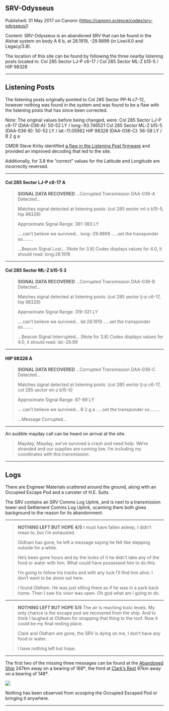 ## SRV-Odysseus

Published: 31 May 2017 on Canonn (https://canonn.science/codex/srv-odysseus/)

Content: SRV-Odysseus is an abandoned SRV that can be found in the Alshat system on body A 6 b, at 28.1919, -29.9899 (in Live/4.0 and Legacy/3.8).

The location of this site can be found by following the three nearby listening posts located in:
Col 285 Sector LJ-P c6-17 / Col 285 Sector ML-Z b15-5 / HIP 98328

* * *

## Listening Posts

The listening posts originally pointed to Col 285 Sector PP-N c7-12, however nothing was found in the system and was found to be a flaw with the listening posts that has since been corrected. 

Note: The original values before being changed, were: 
Col 285 Sector LJ-P c6-17 (DAA-036-A): 50-52 LY / long:-93.746521
Col 285 Sector ML-Z b15-5 (DAA-036-B): 50-52 LY / lat:-11.05562 
HIP 98328 (DAA-036-C): 56-58 LY / B 2 g a

CMDR Steve Kirby identified [a flaw in the Listening Post firmware](https://forums.frontier.co.uk/threads/missing-poi-for-daa-036-a-b-c-listening-posts.338499/) and provided an improved decoding that led to the site.

Additionally, for 3.8 the “correct” values for the Latitude and Longitude are incorrectly reversed.

* * *

#### Col 285 Sector LJ-P c6-17 A

> 
> **SIGNAL DATA RECOVERED**
> …Corrupted Transmission DAA-036-A Detected…
> 
> Matches signal detected at listening posts: (col 285 sector ml-z b15-5, hip 98328)
> 
> Approximate Signal Range: 381-383 LY
> 
> ….can’t believe we survived… long:-29.9899 …..set the transponder so……..
> 
> …Beacon Signal Lost…
> [Note for 3.8] Codex displays values for 4.0, it should read: long:28.1916

* * *

#### Col 285 Sector ML-Z b15-5 3

> 
> **SIGNAL DATA RECOVERED**
> …Corrupted Transmission DAA-036-B Detected…
> 
> Matches signal detected at listening posts: (col 285 sector Ij-p c6-17, hip 98328)
> 
> Approximate Signal Range: 319-321 LY
> 
> ….can’t believe we survived… lat:28.1919 …..set the transponder so……..
> 
> …Beacon Signal Interrupted…
> [Note for 3.8] Codex displays values for 4.0, it should read: lat:-29.99

* * *

#### HIP 98328 A

> 
> **SIGNAL DATA RECOVERED**
> …Corrupted Transmission DAA-036-C Detected…
> 
> Matches signal detected at listening posts: (col 285 sector Ij-p c6-17, col 285 sector ml-z b15-5)
> 
> Approximate Signal Range: 87-89 LY
> 
> ….can’t believe we survived… B 2 g a …..set the transponder so……..
> 
> …Message Corrupted…

* * *

An audible mayday call can be heard on arrival at the site:

> 
> Mayday, Mayday, we’ve survived a crash and need help. We’re stranded and our supplies are running low. I’m including my coordinates with this transmission.

* * *

## Logs

There are Engineer Materials scattered around the ground, along with an Occupied Escape Pod and a canister of H.E. Suits.

The SRV contains an SRV Comms Log Uplink, and is next to a transmission tower and Settlement Comms Log Uplink, scanning them both gives background to the reason for its abandonment:

* * *

> 
> **NOTHING LEFT BUT HOPE 4/5**
> I must have fallen asleep, I didn’t mean to, but I’m exhausted.
> 
> Oldham has gone, he left a message saying he felt like stepping outside for a while.
> 
> He’s been gone hours and by the looks of it he didn’t take any of the food or water with him. What could have possessed him to do this.
> 
> I’m going to follow his tracks and with any luck I’ll find him alive. I don’t want to be alone out here.
> 
> I found Oldham. He was just sitting there as if he was in a park back home. Then I saw his visor was open. Oh god what am I going to do.

* * *

> 
> **NOTHING LEFT BUT HOPE 5/5**
> The air is reaching toxic levels. My only chance is the escape pod we recovered from the ship. And to think I laughed at Oldham for strapping that thing to the roof. Now it could be my final resting place.
> 
> Clark and Oldham are gone, the SRV is dying on me, I don’t have any food or water.
> 
> I have nothing left but hope.

* * *

The first two of the missing three messages can be found at the [Abandoned Ship](https://canonn.science/codex/expedition-vessel-odysseus/) 247km away on a bearing of 168º, the third at [Clark’s Rest](https://canonn.science/codex/clarks-rest/) 97km away on a bearing of 148º.

[![](https://canonn.science/wp-content/uploads/2017/10/ALSHAT-map-final-1024x576.jpg)](https://canonn.science/wp-content/uploads/2017/10/ALSHAT-map-final.jpg)

Nothing has been observed from scooping the Occupied Escaped Pod or bringing it anywhere.

* * *